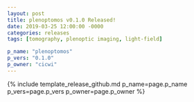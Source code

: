 ```yaml
---
layout: post
title: plenoptomos v0.1.0 Released!
date: 2019-03-25 12:00:00 -0000
categories: releases
tags: [tomography, plenoptic imaging, light-field]

p_name: "plenoptomos"
p_vers: "0.1.0"
p_owner: "cicwi"
---
```


{% include template_release_github.md p_name=page.p_name p_vers=page.p_vers p_owner=page.p_owner %}
